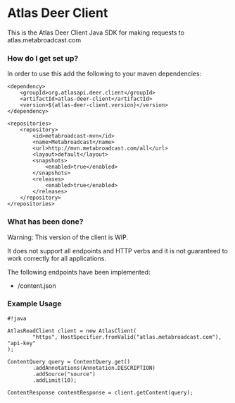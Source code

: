 # Atlas Deer Client #

This is the Atlas Deer Client Java SDK for making requests to atlas.metabroadcast.com

### How do I get set up? ###

In order to use this add the following to your maven dependencies:

```
<dependency>
    <groupId>org.atlasapi.deer.client</groupId>
    <artifactId>atlas-deer-client</artifactId>
    <version>${atlas-deer-client.version}</version>
</dependency>

<repositories>
    <repository>
        <id>metabroadcast-mvn</id>
        <name>Metabroadcast</name>
        <url>http://mvn.metabroadcast.com/all</url>
        <layout>default</layout>
        <snapshots>
            <enabled>true</enabled>
        </snapshots>
        <releases>
            <enabled>true</enabled>
        </releases>
    </repository>
</repositories>

```

### What has been done? ###

Warning: This version of the client is WIP.

It does not support all endpoints and HTTP verbs and it is not guaranteed to work correctly for all applications.

The following endpoints have been implemented:

* /content.json


### Example Usage ###


```
#!java

AtlasReadClient client = new AtlasClient(
        "https", HostSpecifier.fromValid("atlas.metabroadcast.com"), "api-key"
);

ContentQuery query = ContentQuery.get()
        .addAnnotations(Annotation.DESCRIPTION)
        .addSource("source")
        .addLimit(10);

ContentResponse contentResponse = client.getContent(query);
```
